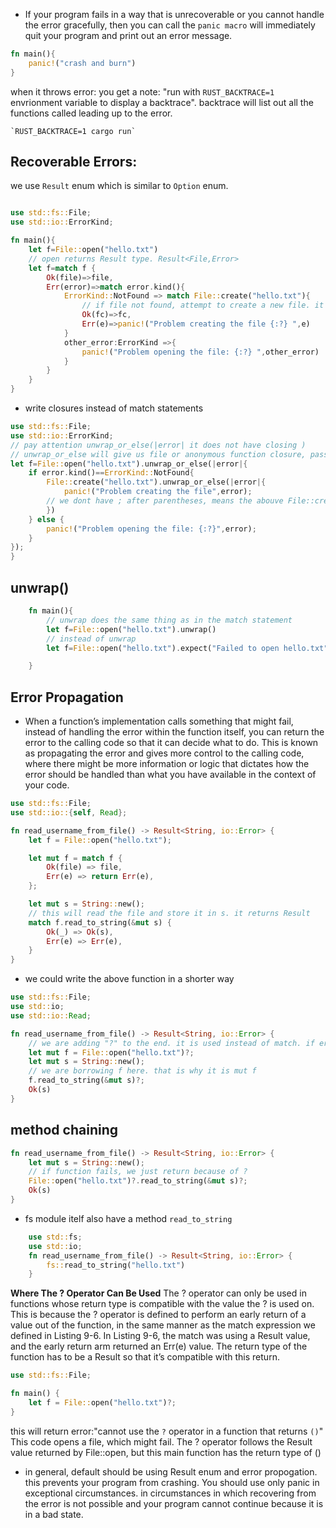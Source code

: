 - If your program fails in a way that is unrecoverable or you cannot handle the error gracefully, then you can call the `panic macro` will immediately quit your program and print out an error message.

```rs
fn main(){
    panic!("crash and burn")
}
```

when it throws error: you get a note: "run with `RUST_BACKTRACE=1` envrionment variable to display a backtrace". backtrace will list out all the functions called leading up to the error.

    `RUST_BACKTRACE=1 cargo run`

## Recoverable Errors:

we use `Result` enum which is similar to `Option` enum.

```rs

use std::fs::File;
use std::io::ErrorKind;

fn main(){
    let f=File::open("hello.txt")
    // open returns Result type. Result<File,Error>
    let f=match f {
        Ok(file)=>file,
        Err(error)=>match error.kind(){
            ErrorKind::NotFound => match File::create("hello.txt"){
                // if file not found, attempt to create a new file. it might fail
                Ok(fc)=>fc,
                Err(e)=>panic!("Problem creating the file {:?} ",e)
            }
            other_error:ErrorKind =>{
                panic!("Problem opening the file: {:?} ",other_error)
            }
        }
    }
}
```

- write closures instead of match statements

```rs
use std::fs::File;
use std::io::ErrorKind;
// pay attention unwrap_or_else(|error| it does not have closing )
// unwrap_or_else will give us file or anonymous function closure, passing in the error
let f=File::open("hello.txt").unwrap_or_else(|error|{
    if error.kind()==ErrorKind::NotFound{
        File::create("hello.txt").unwrap_or_else(|error|{
            panic!("Problem creating the file",error);
        // we dont have ; after parentheses, means the abouve File::create is an expression
        })
    } else {
        panic!("Problem opening the file: {:?}",error);
    }
});
}
```

## unwrap()

```rs
    fn main(){
        // unwrap does the same thing as in the match statement
        let f=File::open("hello.txt").unwrap()
        // instead of unwrap
        let f=File::open("hello.txt").expect("Failed to open hello.txt")

    }
```

## Error Propagation

- When a function’s implementation calls something that might fail, instead of handling the error within the function itself, you can return the error to the calling code so that it can decide what to do. This is known as propagating the error and gives more control to the calling code, where there might be more information or logic that dictates how the error should be handled than what you have available in the context of your code.

```rs
use std::fs::File;
use std::io::{self, Read};

fn read_username_from_file() -> Result<String, io::Error> {
    let f = File::open("hello.txt");

    let mut f = match f {
        Ok(file) => file,
        Err(e) => return Err(e),
    };

    let mut s = String::new();
    // this will read the file and store it in s. it returns Result
    match f.read_to_string(&mut s) {
        Ok(_) => Ok(s),
        Err(e) => Err(e),
    }
}
```

- we could write the above function in a shorter way

```rs
use std::fs::File;
use std::io;
use std::io::Read;

fn read_username_from_file() -> Result<String, io::Error> {
    // we are adding "?" to the end. it is used instead of match. if err, instead of panicking, function will return early
    let mut f = File::open("hello.txt")?;
    let mut s = String::new();
    // we are borrowing f here. that is why it is mut f
    f.read_to_string(&mut s)?;
    Ok(s)
}
```

## method chaining

```rs
fn read_username_from_file() -> Result<String, io::Error> {
    let mut s = String::new();
    // if function fails, we just return because of ?
    File::open("hello.txt")?.read_to_string(&mut s)?;
    Ok(s)
}
```

- fs module itelf also have a method `read_to_string`

```rs
    use std::fs;
    use std::io;
    fn read_username_from_file() -> Result<String, io::Error> {
        fs::read_to_string("hello.txt")
    }
```

**Where The ? Operator Can Be Used**
The ? operator can only be used in functions whose return type is compatible with the value the ? is used on. This is because the ? operator is defined to perform an early return of a value out of the function, in the same manner as the match expression we defined in Listing 9-6. In Listing 9-6, the match was using a Result value, and the early return arm returned an Err(e) value. The return type of the function has to be a Result so that it’s compatible with this return.

```rs
use std::fs::File;

fn main() {
    let f = File::open("hello.txt")?;
}
```

this will return error:"cannot use the `?` operator in a function that returns `()`"
This code opens a file, which might fail. The ? operator follows the Result value returned by File::open, but this main function has the return type of ()

- in general, default should be using Result enum and error propogation. this prevents your program from crashing. You should use only panic in exceptional circumstances. in circumstances in which recovering from the error is not possible and your program cannot continue because it is in a bad state.
